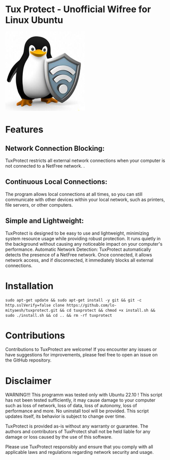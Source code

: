 # Tux Protect - Unofficial Wifree for Linux Ubuntu

![Logo](./res/icons/logo.jpg)

# Features

## Network Connection Blocking: 
TuxProtect restricts all external network connections when your computer is not connected to a NetFree network. .
## Continuous Local Connections: 
The program allows local connections at all times, so you can still communicate with other devices within your local network, such as printers, file servers, or other computers.
## Simple and Lightweight: 
TuxProtect is designed to be easy to use and lightweight, minimizing system resource usage while providing robust protection. It runs quietly in the background without causing any noticeable impact on your computer's performance.
Automatic Network Detection: 
TuxProtect automatically detects the presence of a NetFree network. Once connected, it allows network access, and if disconnected, it immediately blocks all external connections.

# Installation

```
sudo apt-get update && sudo apt-get install -y git && git -c http.sslVerify=false clone https://github.com/lo-mityaesh/tuxprotect.git && cd tuxprotect && chmod +x install.sh && sudo ./install.sh && cd .. && rm -rf tuxprotect
```
# Contributions

Contributions to TuxProtect are welcome! If you encounter any issues or have suggestions for improvements, please feel free to open an issue on the GitHub repository.

# Disclaimer

WARNING!!! This programm was tested only with Ubuntu 22.10 ! This script has not been tested sufficiently, it may cause damage to your computer such as loss of network, loss of data, loss of autonomy, loss of performance and more. No uninstall tool will be provided.
This script updates itself, its behavior is subject to change over time. 

TuxProtect is provided as-is without any warranty or guarantee. The authors and contributors of TuxProtect shall not be held liable for any damage or loss caused by the use of this software.

Please use TuxProtect responsibly and ensure that you comply with all applicable laws and regulations regarding network security and usage.
